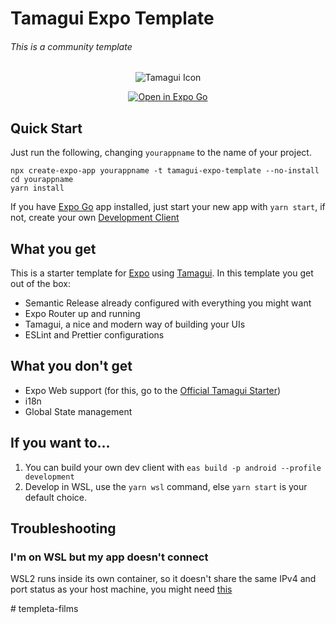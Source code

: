 # Tamagui Expo Template
###### This is a community template

<p align="center">
  <img src="./assets/icon.png" alt="Tamagui Icon"/>
</p>

<div align="center">
  <a target="_blank" href="https://expo.dev/%40ivopr/tamagui-app?serviceType=eas&distribution=expo-go&scheme=&channel=main&sdkVersion=49.0.0">
      <img src="https://img.shields.io/badge/Open%20in%20Expo%20Go-4630EB.svg?style=flat-square&logo=EXPO&labelColor=f3f3f3&logoColor=000" alt="Open in Expo Go"/>
    </a>
</div>

## Quick Start
Just run the following, changing `yourappname` to the name of your project.
```
npx create-expo-app yourappname -t tamagui-expo-template --no-install
cd yourappname
yarn install
```
If you have [Expo Go](https://expo.dev/client) app installed, just start your new app with `yarn start`, if not, create your own [Development Client](https://docs.expo.dev/development/build/)

## What you get
This is a starter template for [Expo](https://expo.dev) using [Tamagui](https://tamagui.dev).
In this template you get out of the box:
- Semantic Release already configured with everything you might want
- Expo Router up and running
- Tamagui, a nice and modern way of building your UIs
- ESLint and Prettier configurations

## What you don't get
- Expo Web support (for this, go to the [Official Tamagui Starter](https://github.com/tamagui/tamagui))
- i18n
- Global State management

## If you want to...
1. You can build your own dev client with `eas build -p android --profile development`
1. Develop in WSL, use the `yarn wsl` command, else `yarn start` is your default choice.

## Troubleshooting
### I'm on WSL but my app doesn't connect
WSL2 runs inside its own container, so it doesn't share the same IPv4 and port status as your host machine, you might need [this](https://gist.github.com/ivopr/64f974e632b7edcbe1f5e58b91e31598)

#   t e m p l e t a - f i l m s  
 